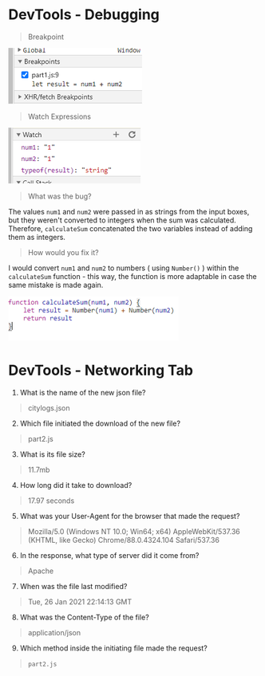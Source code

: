 # DevTools - Debugging
>Breakpoint

![](breakpoint.PNG)

>Watch Expressions

![](watchexps.PNG)

>What was the bug?

The values `num1` and `num2` were passed in as strings from the input boxes, but they weren't converted to integers when the sum was calculated. Therefore, `calculateSum` concatenated the two variables instead of adding them as integers.

> How would you fix it?

I would convert `num1` and `num2` to numbers ( using `Number()` ) within the `calculateSum` function - this way, the function is more adaptable in case the same mistake is made again.

![](fix.PNG)

# DevTools - Networking Tab
1. What is the name of the new json file?
  
>citylogs.json

2. Which file initiated the download of the new file?
   
>part2.js

3. What is its file size?
   
>11.7mb

4. How long did it take to download?
   
>17.97 seconds

5. What was your User-Agent for the browser that made the request?

>Mozilla/5.0 (Windows NT 10.0; Win64; x64) AppleWebKit/537.36 (KHTML, like Gecko) Chrome/88.0.4324.104 Safari/537.36

6. In the response, what type of server did it come from?

>Apache

7. When was the file last modified?

>Tue, 26 Jan 2021 22:14:13 GMT

8. What was the Content-Type of the file?

>application/json

9. Which method inside the initiating file made the request?

>`part2.js`
